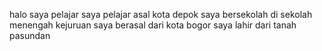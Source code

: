 halo saya pelajar 
saya pelajar asal kota depok 
saya bersekolah di sekolah menengah kejuruan 
saya berasal dari kota bogor 
saya lahir dari tanah pasundan 
